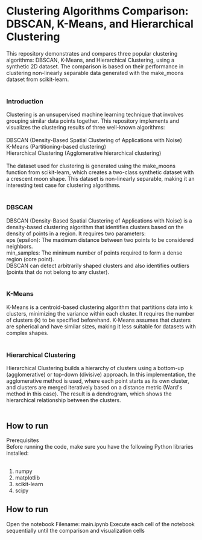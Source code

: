 # Clustering Algorithms Comparison: DBSCAN, K-Means, and Hierarchical Clustering
This repository demonstrates and compares three popular clustering algorithms: DBSCAN, K-Means, and Hierarchical Clustering, using a synthetic 2D dataset. The comparison is based on their performance in clustering non-linearly separable data generated with the make_moons dataset from scikit-learn. <br>
<br>
### Introduction
Clustering is an unsupervised machine learning technique that involves grouping similar data points together. This repository implements and visualizes the clustering results of three well-known algorithms: <br>
<br>
DBSCAN (Density-Based Spatial Clustering of Applications with Noise)<br>
K-Means (Partitioning-based clustering)<br>
Hierarchical Clustering (Agglomerative hierarchical clustering)<br>
<br>
The dataset used for clustering is generated using the make_moons function from scikit-learn, which creates a two-class synthetic dataset with a crescent moon shape. This dataset is non-linearly separable, making it an interesting test case for clustering algorithms.<br>
<br>

### DBSCAN
DBSCAN (Density-Based Spatial Clustering of Applications with Noise) is a density-based clustering algorithm that identifies clusters based on the density of points in a region. It requires two parameters:<br>
eps (epsilon): The maximum distance between two points to be considered neighbors.<br>
min_samples: The minimum number of points required to form a dense region (core point).<br>
DBSCAN can detect arbitrarily shaped clusters and also identifies outliers (points that do not belong to any cluster).<br>
<br>
### K-Means
K-Means is a centroid-based clustering algorithm that partitions data into k clusters, minimizing the variance within each cluster. It requires the number of clusters (k) to be specified beforehand. K-Means assumes that clusters are spherical and have similar sizes, making it less suitable for datasets with complex shapes.<br>
<br>
### Hierarchical Clustering
Hierarchical Clustering builds a hierarchy of clusters using a bottom-up (agglomerative) or top-down (divisive) approach. In this implementation, the agglomerative method is used, where each point starts as its own cluster, and clusters are merged iteratively based on a distance metric (Ward's method in this case). The result is a dendrogram, which shows the hierarchical relationship between the clusters.<br>
<br>
## How to run<br>
Prerequisites<br>
Before running the code, make sure you have the following Python libraries installed:<br>
<br>
1. numpy
2. matplotlib
3. scikit-learn
4. scipy

## How to run
Open the notebook
Filename: main.ipynb
Execute each cell of the notebook sequentially until the comparison and visualization cells

